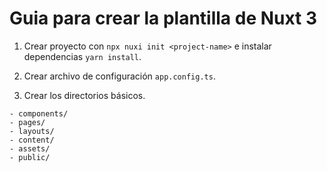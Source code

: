 # Guia para crear la plantilla de Nuxt 3

1. Crear proyecto con `npx nuxi init <project-name>` e instalar dependencias `yarn install`.

2. Crear archivo de configuración `app.config.ts`.

3. Crear los directorios básicos.
````
- components/
- pages/
- layouts/
- content/
- assets/
- public/
````

